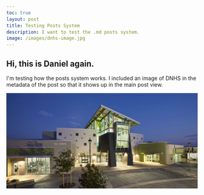 ```yaml
---
toc: true
layout: post
title: Testing Posts System
description: I want to test the .md posts system.
image: /images/dnhs-image.jpg
---
```


## Hi, this is Daniel again. 

I'm testing how the posts system works. I included an image of DNHS in the metadata of the post so that it shows up in the main post view.

![DNHSIMAGE](images/dnhs-image.jpg)
